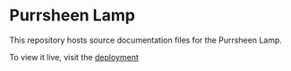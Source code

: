 # Purrsheen Lamp

This repository hosts source documentation files for the Purrsheen Lamp.

To view it live, visit the [deployment](https://purrsheen.nugget.dev)
